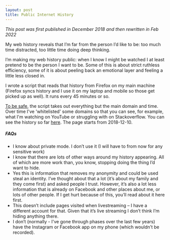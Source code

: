 ```yaml
---
layout: post 
title: Public Internet History
--- 
```


_This post was first published in December 2018 and then rewritten in Feb 2022_ 

My web history reveals that I’m far from the person I’d like to be: too much time distracted, too little time doing deep thinking.

I’m making my web history public: when I know I might be watched I at least pretend to be the person I want to be. Some of this is about strict ruthless efficiency, some of it is about peeling back an emotional layer and feeling a little less closed in. 

I wrote a script that reads that history from Firefox on my main machine (Firefox syncs history and I use it on my laptop and mobile so those get picked up as well). It runs every 45 minutes or so. 

 [To be safe](https://security.stackexchange.com/questions/199557/what-attacks-are-made-possible-by-public-release-of-my-web-history/199569#199569), the script takes out everything but the main domain and time. Over time I've 'whitelisted' some domains so that you can see, for example, what I'm watching on YouTube or struggling with on Stackoverflow. You can see the history so far [here](https://joereddington.github.io/export-history/). The page starts from 2018-12-10. 

##### FAQs

*   I know about private mode. I don’t use it (I will have to from now for any sensitive work)
*   I know that there are lots of other ways around my history appearing. All of which are more work than, you know, stopping doing the thing I’d want to hide.
*   Yes this is information that removes my anonymity and could be used steal an identity. I’ve thought about that a lot (it’s about my family and they come first) and asked people I trust. However, it’s also a lot less information that is already on Facebook and other places about me, or lots of other people. If I get hurt because of this, you’ll read about it here first.
*   This doesn’t include pages visited when livestreaming – I have a different account for that. Given that it’s live streaming I don’t think I’m hiding anything there.
*   I don’t (normally - I've gone through phases over the last few years) have the Instagram or Facebook app on my phone (which wouldn’t be recorded).

